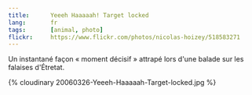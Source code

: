 ```yaml
---
title:      Yeeeh Haaaaah! Target locked
lang:       fr
tags:       [animal, photo]
flickr:     https://www.flickr.com/photos/nicolas-hoizey/518583271
---
```


Un instantané façon « moment décisif » attrapé lors d'une balade sur les falaises d'Étretat.

{% cloudinary 20060326-Yeeeh-Haaaaah-Target-locked.jpg %}

